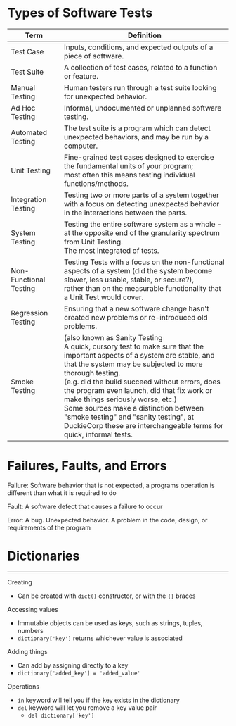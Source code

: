 # Types of Software Tests

| Term                   | Definition                                                                                                                                                                                                                                                                                                                                                                                                                                                                                 |
| ---------------------- | ------------------------------------------------------------------------------------------------------------------------------------------------------------------------------------------------------------------------------------------------------------------------------------------------------------------------------------------------------------------------------------------------------------------------------------------------------------------------------------------ |
| Test Case              | Inputs, conditions, and expected outputs of a piece of software.                                                                                                                                                                                                                                                                                                                                                                                                                           |
| Test Suite             | A collection of test cases, related to a function or feature.                                                                                                                                                                                                                                                                                                                                                                                                                              |
| Manual Testing         | Human testers run through a test suite looking for unexpected behavior.                                                                                                                                                                                                                                                                                                                                                                                                                    |
| Ad Hoc Testing         | Informal, undocumented or unplanned software testing.                                                                                                                                                                                                                                                                                                                                                                                                                                      |
| Automated Testing      | The test suite is a program which can detect unexpected behaviors, and may be run by a computer.                                                                                                                                                                                                                                                                                                                                                                                           |
| Unit Testing           | Fine-grained test cases designed to exercise the fundamental units of your program;  <br>most often this means testing individual functions/methods.                                                                                                                                                                                                                                                                                                                                       |
| Integration Testing    | Testing two or more parts of a system together with a focus on detecting unexpected behavior in the interactions between the parts.                                                                                                                                                                                                                                                                                                                                                        |
| System Testing         | Testing the entire software system as a whole - at the opposite end of the granularity spectrum from Unit Testing.  <br>The most integrated of tests.                                                                                                                                                                                                                                                                                                                                      |
| Non-Functional Testing | Testing Tests with a focus on the non-functional aspects of a system (did the system become slower, less usable, stable, or secure?),  <br>rather than on the measurable functionality that a Unit Test would cover.                                                                                                                                                                                                                                                                       |
| Regression Testing     | Ensuring that a new software change hasn't created new problems or re-introduced old problems.                                                                                                                                                                                                                                                                                                                                                                                             |
| Smoke Testing          | (also known as Sanity Testing  <br>A quick, cursory test to make sure that the important aspects of a system are stable, and that the system may be subjected to more thorough testing.  <br>(e.g. did the build succeed without errors, does the program even launch, did that fix work or make things seriously worse, etc.)  <br>Some sources make a distinction between "smoke testing" and "sanity testing", at DuckieCorp these are interchangeable terms for quick, informal tests. |

# Failures, Faults, and Errors

Failure: Software behavior that is not expected, a programs operation is different than what it is required to do

Fault: A software defect that causes a failure to occur

Error: A bug. Unexpected behavior. A problem in the code, design, or requirements of the program

# Dictionaries
---
Creating
- Can be created with `dict()` constructor, or with the `{}` braces

Accessing values
- Immutable objects can be used as keys, such as strings, tuples, numbers
- `dictionary['key']` returns whichever value is associated

Adding things
- Can add by assigning directly to a key
- `dictionary['added_key'] = 'added_value'`

Operations
- `in` keyword will tell you if the key exists in the dictionary
- `del` keyword will let you remove a key value pair
	- `del dictionary['key']`